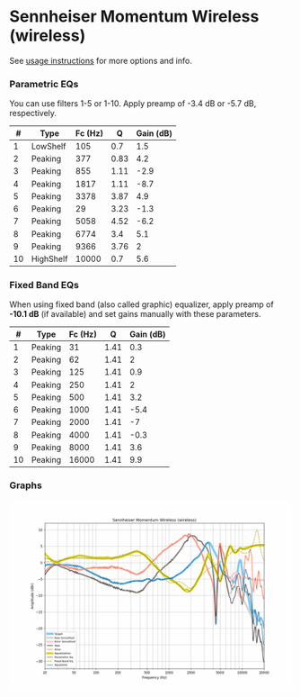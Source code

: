 # Sennheiser Momentum Wireless (wireless)
See [usage instructions](https://github.com/jaakkopasanen/AutoEq#usage) for more options and info.

### Parametric EQs
You can use filters 1-5 or 1-10. Apply preamp of -3.4 dB or -5.7 dB, respectively.

|   # | Type      |   Fc (Hz) |    Q |   Gain (dB) |
|-----|-----------|-----------|------|-------------|
|   1 | LowShelf  |       105 | 0.7  |         1.5 |
|   2 | Peaking   |       377 | 0.83 |         4.2 |
|   3 | Peaking   |       855 | 1.11 |        -2.9 |
|   4 | Peaking   |      1817 | 1.11 |        -8.7 |
|   5 | Peaking   |      3378 | 3.87 |         4.9 |
|   6 | Peaking   |        29 | 3.23 |        -1.3 |
|   7 | Peaking   |      5058 | 4.52 |        -6.2 |
|   8 | Peaking   |      6774 | 3.4  |         5.1 |
|   9 | Peaking   |      9366 | 3.76 |         2   |
|  10 | HighShelf |     10000 | 0.7  |         5.6 |

### Fixed Band EQs
When using fixed band (also called graphic) equalizer, apply preamp of **-10.1 dB** (if available) and set gains manually with these parameters.

|   # | Type    |   Fc (Hz) |    Q |   Gain (dB) |
|-----|---------|-----------|------|-------------|
|   1 | Peaking |        31 | 1.41 |         0.3 |
|   2 | Peaking |        62 | 1.41 |         2   |
|   3 | Peaking |       125 | 1.41 |         0.9 |
|   4 | Peaking |       250 | 1.41 |         2   |
|   5 | Peaking |       500 | 1.41 |         3.2 |
|   6 | Peaking |      1000 | 1.41 |        -5.4 |
|   7 | Peaking |      2000 | 1.41 |        -7   |
|   8 | Peaking |      4000 | 1.41 |        -0.3 |
|   9 | Peaking |      8000 | 1.41 |         3.6 |
|  10 | Peaking |     16000 | 1.41 |         9.9 |

### Graphs
![](./Sennheiser%20Momentum%20Wireless%20(wireless).png)
